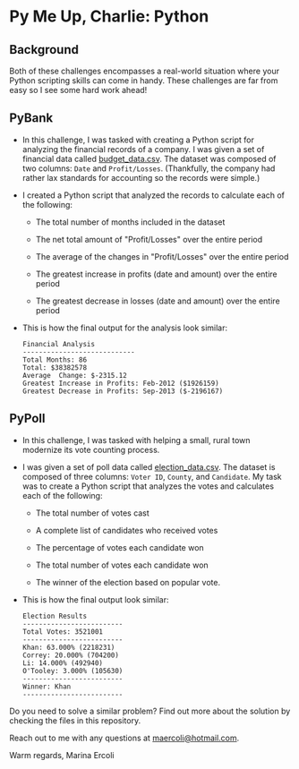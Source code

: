 # Py Me Up, Charlie: Python

## Background

Both of these challenges encompasses a real-world situation where your Python scripting skills can come in handy. These challenges are far from easy so I see some hard work ahead!

## PyBank

* In this challenge, I was tasked with creating a Python script for analyzing the financial records of a company. I was given a set of financial data called [budget_data.csv](PyBank/Resources/budget_data.csv). The dataset was composed of two columns: `Date` and `Profit/Losses`. (Thankfully, the company had rather lax standards for accounting so the records were simple.)

* I created a Python script that analyzed the records to calculate each of the following:

  * The total number of months included in the dataset

  * The net total amount of "Profit/Losses" over the entire period

  * The average of the changes in "Profit/Losses" over the entire period

  * The greatest increase in profits (date and amount) over the entire period

  * The greatest decrease in losses (date and amount) over the entire period

* This is how the final output for the analysis look similar:

  ```text
  Financial Analysis
  ----------------------------
  Total Months: 86
  Total: $38382578
  Average  Change: $-2315.12
  Greatest Increase in Profits: Feb-2012 ($1926159)
  Greatest Decrease in Profits: Sep-2013 ($-2196167)
  ```

## PyPoll

* In this challenge, I was tasked with helping a small, rural town modernize its vote counting process.

* I was given a set of poll data called [election_data.csv](PyPoll/Resources/election_data.csv). The dataset is composed of three columns: `Voter ID`, `County`, and `Candidate`. My task was to create a Python script that analyzes the votes and calculates each of the following:

  * The total number of votes cast

  * A complete list of candidates who received votes

  * The percentage of votes each candidate won

  * The total number of votes each candidate won

  * The winner of the election based on popular vote.

* This is how the final output look similar:

  ```text
  Election Results
  -------------------------
  Total Votes: 3521001
  -------------------------
  Khan: 63.000% (2218231)
  Correy: 20.000% (704200)
  Li: 14.000% (492940)
  O'Tooley: 3.000% (105630)
  -------------------------
  Winner: Khan
  -------------------------
  ```

Do you need to solve a similar problem? Find out more about the solution by checking the files in this repository.

Reach out to me with any questions at maercoli@hotmail.com.

Warm regards,
Marina Ercoli

